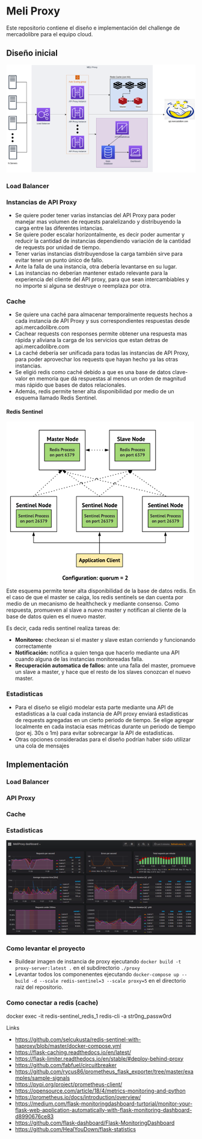 # Meli Proxy

Este repositorio contiene el diseño e implementación del challenge de mercadolibre para el equipo cloud.

## Diseño inicial
![Diseño de API Proxy](https://github.com/GFibrizo/meliproxy/blob/main/images/Meli%20Challenge.png)

### Load Balancer

### Instancias de API Proxy
- Se quiere poder tener varias instancias del API Proxy para poder manejar mas volumen de requests paralelizando y distribuyendo la carga entre las diferentes intancias.
- Se quiere poder escalar horizontalmente, es decir poder aumentar y reducir la cantidad de instancias dependiendo variación de la cantidad de requests por unidad de tiempo.
- Tener varias instancias distribuyendose la carga también sirve para evitar tener un punto único de fallo.
- Ante la falla de una instancia, otra debería levantarse en su lugar.
- Las instancias no deberían mantener estado relevante para la experiencia del cliente del API proxy, para que sean intercambiables y no importe si alguna se destruye o reemplaza por otra.

### Cache
- Se quiere una caché para almacenar temporalmente requests hechos a cada instancia de API Proxy y sus correspondientes respuestas desde api.mercadolibre.com
- Cachear requests con responses permite obtener una respuesta mas rápida y aliviana la carga de los servicios que estan detras de api.mercadolibre.com
- La caché debería ser unificada para todas las instancias de API Proxy, para poder aprovechar los requests que hayan hecho ya las otras instancias.
- Se eligió redis como caché debido a que es una base de datos clave-valor en memoria que dá respuestas al menos un orden de magnitud mas rápido que bases de datos relacionales.
- Además, redis permite tener alta disponibilidad por medio de un esquema llamado Redis Sentinel.

#### Redis Sentinel
<img src="https://github.com/GFibrizo/meliproxy/blob/main/images/RedisSentinel.png" width="500">
Este esquema permite tener alta disponibilidad de la base de datos redis.
En el caso de que el master se caiga, los redis sentinels se dan cuenta por medio de un mecanismo de healthcheck y mediante consenso. Como respuesta, promueven al slave a nuevo master y notifican al cliente de la base de datos quien es el nuevo master.

Es decir, cada redis sentinel realiza tareas de:
- **Monitoreo:** checkean si el master y slave estan corriendo y funcionando correctamente
- **Notificación:** notifica a quien tenga que hacerlo mediante una API cuando alguna de las instancias monitoreadas falla.
- **Recuperación automatica de fallos:** ante una falla del master, promueve un slave a master, y hace que el resto de los slaves conozcan el nuevo master.


### Estadisticas
- Para el diseño se eligió modelar esta parte mediante una API de estadisticas a la cual cada instancia de API proxy enviará estadisticas de requests agregadas en un cierto periodo de tiempo. Se elige agregar localmente en cada instacia esas métricas durante un periodo de tiempo (por ej. 30s o 1m) para evitar sobrecargar la API de estadisticas.
- Otras opciones consideradas para el diseño podrían haber sido utilizar una cola de mensajes


## Implementación

### Load Balancer

### API Proxy

### Cache

### Estadisticas

![Dashboard de estadisticas](https://github.com/GFibrizo/meliproxy/blob/main/images/Dashboard.png)

### Como levantar el proyecto

- Buildear imagen de instancia de proxy ejecutando `docker build -t proxy-server:latest .` en el subdirectorio `./proxy`
- Levantar todos los componenentes ejecutando `docker-compose up --build -d --scale redis-sentinel=3 --scale proxy=5` en el directorio raiz del repositorio.

### Como conectar a redis (cache)
docker exec -it redis-sentinel_redis_1 redis-cli -a str0ng_passw0rd


Links
- https://github.com/selcukusta/redis-sentinel-with-haproxy/blob/master/docker-compose.yml
- https://flask-caching.readthedocs.io/en/latest/
- https://flask-limiter.readthedocs.io/en/stable/#deploy-behind-proxy
- https://github.com/fabfuel/circuitbreaker
- https://github.com/rycus86/prometheus_flask_exporter/tree/master/examples/sample-signals
- https://pypi.org/project/prometheus-client/
- https://opensource.com/article/18/4/metrics-monitoring-and-python
- https://prometheus.io/docs/introduction/overview/
- https://medium.com/flask-monitoringdashboard-turtorial/monitor-your-flask-web-application-automatically-with-flask-monitoring-dashboard-d8990676ce83
- https://github.com/flask-dashboard/Flask-MonitoringDashboard
- https://github.com/HealYouDown/flask-statistics
